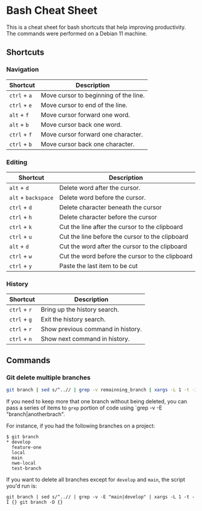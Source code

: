 # Bash Cheat Sheet

This is a cheat sheet for bash shortcuts that help improving productivity. The commands were performed on a Debian 11 machine.

## Shortcuts

### Navigation

| Shortcut     | Description                           |
| ------------ | ------------------------------------- |
| `ctrl` + `a` | Move cursor to beginning of the line. |
| `ctrl` + `e` | Move cursor to end of the line.       |
| `alt` + `f`  | Move cursor forward one word.         |
| `alt` + `b`  | Move cursor back one word.            |
| `ctrl` + `f` | Move cursor forward one character.    |
| `ctrl` + `b` | Move cursor back one character.       |

### Editing

| Shortcut            | Description                                     |
| ------------------- | ----------------------------------------------- |
| `alt` + `d`         | Delete word after the cursor.                   |
| `alt` + `backspace` | Delete word before the cursor.                  |
| `ctrl` + `d`        | Delete character beneath the cursor             |
| `ctrl` + `h`        | Delete character before the cursor              |
| `ctrl` + `k`        | Cut the line after the cursor to the clipboard  |
| `ctrl` + `u`        | Cut the line before the cursor to the clipboard |
| `alt` + `d`         | Cut the word after the cursor to the clipboard  |
| `ctrl` + `w`        | Cut the word before the cursor to the clipboard |
| `ctrl` + `y`        | Paste the last item to be cut                   |

### History

| Shortcut     | Description                       |
| ------------ | --------------------------------- |
| `ctrl` + `r` | Bring up the history search.      |
| `ctrl` + `g` | Exit the history search.          |
| `ctrl` + `r` | Show previous command in history. |
| `ctrl` + `n` | Show next command in history.     |

## Commands

### Git delete multiple branches

```bash
git branch | sed s/^..// | grep -v remainning_branch | xargs -L 1 -t -I {} git branch -D {}
```

If you need to keep more that one branch without being deleted, you can pass a series of items to `grep` portion of code using `grep -v -E "branch|anotherbrach".

For instance, if you had the following branches on a project:

```
$ git branch
* develop
  feature-one
  local
  main
  nwe-local
  test-branch
```

If you want to delete all branches except for `develop` and `main`, the script you'd run is:

```
git branch | sed s/^..// | grep -v -E "main|develop" | xargs -L 1 -t -I {} git branch -D {}
```
